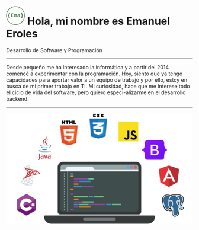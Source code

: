 <h1><img src="LogoEma.png" width="50px"> Hola, mi nombre es Emanuel Eroles</h1>
<p>Desarrollo de Software y Programación</p>
<hr>
<p>Desde pequeño me ha interesado la informática y a partir del 2014 comencé a experimentar con la programación. Hoy, siento que ya tengo capacidades para aportar valor a un equipo de trabajo y por ello, estoy en busca de mi primer trabajo en TI. Mi curiosidad, hace que me interese todo el ciclo de vida del software, pero quiero especi-alizarme en el desarrollo backend.</p>
<hr>
<p align="center"><img src="NotebookConLogos.png" width="500px" style="text-align: center;"></p>
